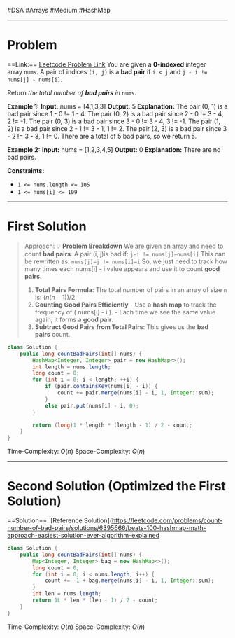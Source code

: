 #DSA #Arrays #Medium  #HashMap 
___
# Problem
==Link:== [Leetcode Problem Link](https://leetcode.com/problems/count-number-of-bad-pairs/description/?envType=daily-question&envId=2025-02-09)
You are given a **0-indexed** integer array `nums`. A pair of indices `(i, j)` is a **bad pair** if `i < j` and `j - i != nums[j] - nums[i]`.

Return _the total number of **bad pairs** in_ `nums`.

**Example 1:**
	**Input:** nums = [4,1,3,3]
	**Output:** 5
	**Explanation:** The pair (0, 1) is a bad pair since 1 - 0 != 1 - 4.
	The pair (0, 2) is a bad pair since 2 - 0 != 3 - 4, 2 != -1.
	The pair (0, 3) is a bad pair since 3 - 0 != 3 - 4, 3 != -1.
	The pair (1, 2) is a bad pair since 2 - 1 != 3 - 1, 1 != 2.
	The pair (2, 3) is a bad pair since 3 - 2 != 3 - 3, 1 != 0.
	There are a total of 5 bad pairs, so we return 5.

**Example 2:**
	**Input:** nums = [1,2,3,4,5]
	**Output:** 0
	**Explanation:** There are no bad pairs.

**Constraints:**
- `1 <= nums.length <= 105`
- `1 <= nums[i] <= 109`
___
# First Solution 
> Approach:
💡 **Problem Breakdown**
We are given an array and need to count **bad pairs**. A pair (i, j)is bad if: `j−i != nums[j]−nums[i]`
This can be rewritten as: `nums[j]−j != nums[i]−i`
So, we just need to track how many times each nums[i] - i value appears and use it to count **good pairs**.
>1. **Total Pairs Formula**: The total number of pairs in an array of size `n` is:  $(n(n-1))/2$
>2. **Counting Good Pairs Efficiently**
	- Use a **hash map** to track the frequency of ( nums[i] - i ).
	- Each time we see the same value again, it forms a **good pair**.
>3. **Subtract Good Pairs from Total Pairs**: This gives us the **bad pairs** count.

```java
class Solution {
    public long countBadPairs(int[] nums) {
        HashMap<Integer, Integer> pair = new HashMap<>();
        int length = nums.length;
        long count = 0;
        for (int i = 0; i < length; ++i) {
            if (pair.containsKey(nums[i] - i)) {
                count += pair.merge(nums[i] - i, 1, Integer::sum);
            }
            else pair.put(nums[i] - i, 0);
        }

        return (long)1 * length * (length - 1) / 2 - count;
    }
}
```
Time-Complexity: $O(n)$
Space-Complexity: $O(n)$
___
# Second Solution (Optimized the First Solution)
==Solution==: [Reference Solution](https://leetcode.com/problems/count-number-of-bad-pairs/solutions/6395666/beats-100-hashmap-math-approach-easiest-solution-ever-algorithm-explained
```java
class Solution {
    public long countBadPairs(int[] nums) {
        Map<Integer, Integer> bag = new HashMap<>();
        long count = 0;
        for (int i = 0; i < nums.length; i++) {
            count += -1 + bag.merge(nums[i] - i, 1, Integer::sum);
        }
        int len = nums.length;
        return 1L * len * (len - 1) / 2 - count;
    }
}
```

Time-Complexity: $O(n)$
Space-Complexity: $O(n)$